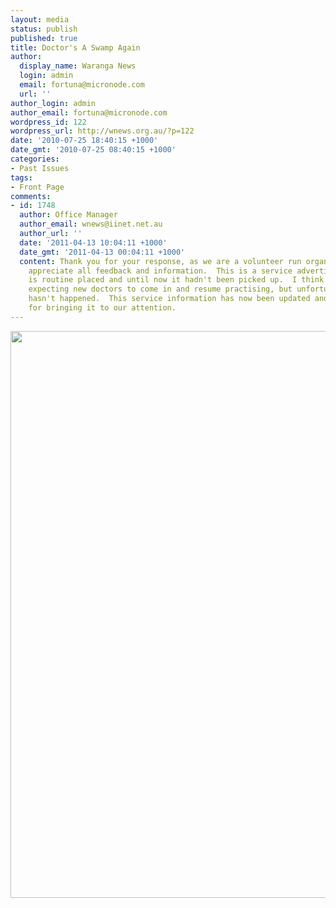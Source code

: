 ```yaml
---
layout: media
status: publish
published: true
title: Doctor's A Swamp Again
author:
  display_name: Waranga News
  login: admin
  email: fortuna@micronode.com
  url: ''
author_login: admin
author_email: fortuna@micronode.com
wordpress_id: 122
wordpress_url: http://wnews.org.au/?p=122
date: '2010-07-25 18:40:15 +1000'
date_gmt: '2010-07-25 08:40:15 +1000'
categories:
- Past Issues
tags:
- Front Page
comments:
- id: 1748
  author: Office Manager
  author_email: wnews@iinet.net.au
  author_url: ''
  date: '2011-04-13 10:04:11 +1000'
  date_gmt: '2011-04-13 00:04:11 +1000'
  content: Thank you for your response, as we are a volunteer run organisation, we
    appreciate all feedback and information.  This is a service advertisement that
    is routine placed and until now it hadn't been picked up.  I think we were all
    expecting new doctors to come in and resume practising, but unfortunately that
    hasn't happened.  This service information has now been updated and thank you
    for bringing it to our attention.
---
```


<a href="{{ site.url }}/images/2010/07/July-22-2010.jpg"><img class="alignnone size-full wp-image-114" title="July 22, 2010" src="{{ site.url }}/images/2010/07/July-22-2010.jpg" alt="" width="624" height="907" /></a>
